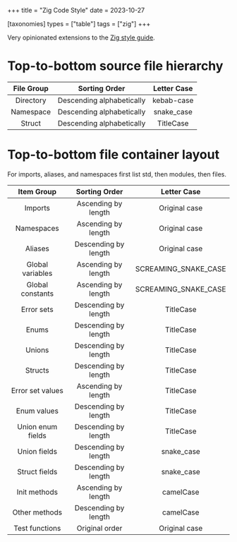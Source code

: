 +++
title = "Zig Code Style"
date = 2023-10-27

[taxonomies]
types = ["table"]
tags = ["zig"]
+++

Very opinionated extensions to the [Zig style guide](https://ziglang.org/documentation/master/#Style-Guide).

<!-- more -->

# **Top-to-bottom source file hierarchy**

| File Group |       Sorting Order       | Letter Case |
|:----------:|:-------------------------:|:-----------:|
| Directory  | Descending alphabetically | kebab-case  |
| Namespace  | Descending alphabetically | snake_case  |
|   Struct   | Descending alphabetically |  TitleCase  |

# **Top-to-bottom file container layout**

For imports, aliases, and namespaces first list std, then modules, then files.

|    Item Group     |    Sorting Order     |     Letter Case      |
|:-----------------:|:--------------------:|:--------------------:|
|      Imports      | Ascending by length  |    Original case     |
|    Namespaces     | Ascending by length  |    Original case     |
|      Aliases      | Descending by length |    Original case     |
| Global variables  | Ascending by length  | SCREAMING_SNAKE_CASE |
| Global constants  | Ascending by length  | SCREAMING_SNAKE_CASE |
|    Error sets     | Descending by length |      TitleCase       |
|       Enums       | Descending by length |      TitleCase       |
|      Unions       | Descending by length |      TitleCase       |
|      Structs      | Descending by length |      TitleCase       |
| Error set values  | Ascending by length  |      TitleCase       |
|    Enum values    | Descending by length |      TitleCase       |
| Union enum fields | Descending by length |      TitleCase       |
|   Union fields    | Descending by length |      snake_case      |
|   Struct fields   | Descending by length |      snake_case      |
|   Init methods    | Ascending by length  |      camelCase       |
|   Other methods   | Descending by length |      camelCase       |
|  Test functions   |    Original order    |    Original case     |
